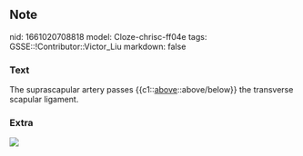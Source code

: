 ## Note
nid: 1661020708818
model: Cloze-chrisc-ff04e
tags: GSSE::!Contributor::Victor_Liu
markdown: false

### Text
The suprascapular artery passes {{c1::<u>above</u>::above/below}}
the transverse scapular ligament.

### Extra
<img src="suprascapular.png">
